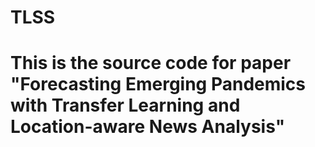 # TLSS
# This is the source code for paper "Forecasting Emerging Pandemics with Transfer Learning and Location-aware News Analysis"

